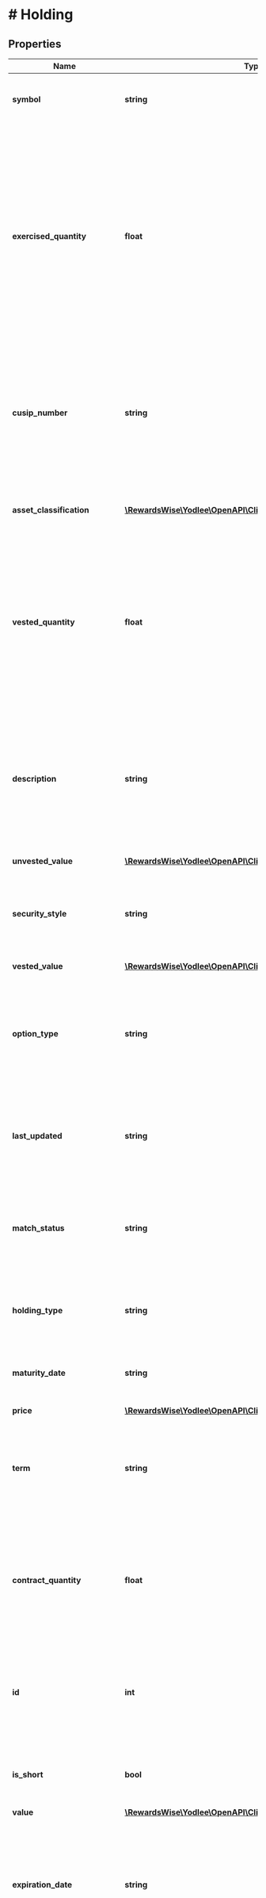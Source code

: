 # # Holding

## Properties

Name | Type | Description | Notes
------------ | ------------- | ------------- | -------------
**symbol** | **string** | The symbol of the security.&lt;br&gt;&lt;br&gt;&lt;b&gt;Applicable containers&lt;/b&gt;: investment&lt;br&gt; | [optional] [readonly]
**exercised_quantity** | **float** | The quantity of the employee stock options that are already exercised or bought by the employee.&lt;br&gt;&lt;b&gt;Note&lt;/b&gt;: Once the employee stock options is exercised, they are either converted to cash value or equity positions depending on the FI. The exercised quantity field is only applicable to employee stock options.&lt;br&gt;&lt;br&gt;&lt;b&gt;Applicable containers&lt;/b&gt;: investment&lt;br&gt; | [optional] [readonly]
**cusip_number** | **string** | The CUSIP (Committee on Uniform Securities Identification Procedures) identifies most the financial instruments in the United States and Canada.&lt;br&gt;&lt;br&gt;&lt;b&gt;Applicable containers&lt;/b&gt;: investment&lt;br&gt; | [optional] [readonly]
**asset_classification** | [**\RewardsWise\Yodlee\OpenAPI\Client\Model\AssetClassification[]**](AssetClassification.md) | Asset classification applied to the holding. &lt;br&gt;&lt;br&gt;&lt;b&gt;Applicable containers&lt;/b&gt;: investment&lt;br&gt; | [optional] [readonly]
**vested_quantity** | **float** | The quantity of units or shares that are already vested on a vest date.&lt;br&gt;&lt;b&gt;Note&lt;/b&gt;: The vested quantity field is only applicable to employee stock options, restricted stock units/awards, performance units, etc.&lt;br&gt;&lt;br&gt;&lt;b&gt;Applicable containers&lt;/b&gt;: investment&lt;br&gt; | [optional] [readonly]
**description** | **string** | The description (name) for the holding (E.g., Cisco Systems)&lt;br&gt;For insurance container, the field is only applicable for insurance annuity and variable life insurance types. &lt;br&gt;&lt;br&gt;&lt;b&gt;Applicable containers&lt;/b&gt;: investment, insurance&lt;br&gt; | [optional] [readonly]
**unvested_value** | [**\RewardsWise\Yodlee\OpenAPI\Client\Model\Money**](Money.md) |  | [optional]
**security_style** | **string** | Indicates the security style of holding identified through the security service.&lt;br&gt;&lt;br&gt;&lt;b&gt;Applicable containers&lt;/b&gt;: investment, insurance&lt;br&gt; | [optional] [readonly]
**vested_value** | [**\RewardsWise\Yodlee\OpenAPI\Client\Model\Money**](Money.md) |  | [optional]
**option_type** | **string** | The type of the option position (i.e., put or call).&lt;br&gt;&lt;b&gt;Note&lt;/b&gt;: The option type field is only applicable to options.&lt;br&gt;&lt;br&gt;&lt;b&gt;Applicable containers&lt;/b&gt;: investment&lt;br&gt;&lt;b&gt;Applicable Values&lt;/b&gt;&lt;br&gt; | [optional] [readonly]
**last_updated** | **string** | The date when the information was last updated in the system.&lt;br&gt;&lt;br&gt;&lt;b&gt;Applicable containers&lt;/b&gt;: investment, insurance&lt;br&gt; | [optional] [readonly]
**match_status** | **string** | Indicates the security match status id of the investment option identified during security normalization.&lt;br&gt;&lt;br&gt;&lt;b&gt;Applicable containers&lt;/b&gt;: investment&lt;br&gt; | [optional] [readonly]
**holding_type** | **string** | Type of holding&lt;br&gt;&lt;br&gt;&lt;b&gt;Applicable containers&lt;/b&gt;: investment, insurance&lt;br&gt; | [optional] [readonly]
**maturity_date** | **string** | The stated maturity date of a bond or CD.&lt;br&gt;&lt;br&gt;&lt;b&gt;Applicable containers&lt;/b&gt;: investment&lt;br&gt; | [optional] [readonly]
**price** | [**\RewardsWise\Yodlee\OpenAPI\Client\Model\Money**](Money.md) |  | [optional]
**term** | **string** | The fixed duration for which the bond or CD is issued.&lt;br&gt;&lt;b&gt;Note&lt;/b&gt;: The term field is only applicable to CD.&lt;br&gt;&lt;br&gt;&lt;b&gt;Applicable containers&lt;/b&gt;: investment&lt;br&gt; | [optional] [readonly]
**contract_quantity** | **float** | The quantity of tradeable units in a contract.&lt;br&gt;&lt;b&gt;Note&lt;/b&gt;: The contract quantity field is only applicable to commodity and currency.&lt;br&gt;&lt;br&gt;&lt;b&gt;Applicable containers&lt;/b&gt;: investment&lt;br&gt; | [optional] [readonly]
**id** | **int** | Unique identifier for the security added in the system. This is the primary key of the holding resource.&lt;br&gt;&lt;br&gt;&lt;b&gt;Applicable containers&lt;/b&gt;: investment, insurance&lt;br&gt; | [optional] [readonly]
**is_short** | **bool** | Indicates that the holding is a short trading.&lt;br&gt;&lt;br&gt;&lt;b&gt;Applicable containers&lt;/b&gt;: investment&lt;br&gt; | [optional] [readonly]
**value** | [**\RewardsWise\Yodlee\OpenAPI\Client\Model\Money**](Money.md) |  | [optional]
**expiration_date** | **string** | The date on which an option, right or warrant expires.&lt;br&gt;&lt;b&gt;Note&lt;/b&gt;: The expiration date field is only applicable to options and employee stock options.&lt;br&gt;&lt;br&gt;&lt;b&gt;Applicable containers&lt;/b&gt;: investment&lt;br&gt; | [optional] [readonly]
**interest_rate** | **float** | The interest rate on a CD.&lt;br&gt;&lt;b&gt;Note&lt;/b&gt;: The interest rate field is only applicable to CD.&lt;br&gt;&lt;br&gt;&lt;b&gt;Applicable containers&lt;/b&gt;: investment&lt;br&gt; | [optional] [readonly]
**quantity** | **float** | The quantity held for the holding.&lt;br&gt;&lt;b&gt;Note&lt;/b&gt;: Only for bonds the quantity field indicates the normalized quantity and not the quantity aggregated from the site. The quantity field is only applicable to restricted stock units/awards, performance units, currency, and commodity.&lt;br&gt;For insurance container, the field is only applicable for insurance annuity and variable life insurance types.&lt;br&gt;&lt;br&gt;&lt;b&gt;Applicable containers&lt;/b&gt;: investment, insurance&lt;br&gt; | [optional] [readonly]
**is_manual** | **bool** | Indicates if a holding is aggregated from a site or it is a manual holding i.e. holding information manually provided by the user. | [optional] [readonly]
**accrued_interest** | [**\RewardsWise\Yodlee\OpenAPI\Client\Model\Money**](Money.md) |  | [optional]
**grant_date** | **string** | The date on which equity awards like ESOP, RSU, etc., are issued or granted.&lt;br&gt;&lt;b&gt;Note&lt;/b&gt;: The grant date field is only applicable to employee stock options, restricted stock units/awards, performance units, etc.&lt;br&gt;&lt;br&gt;&lt;b&gt;Applicable containers&lt;/b&gt;: investment&lt;br&gt; | [optional] [readonly]
**sedol** | **string** | The SEDOL (Stock Exchange Daily Official List) is a set of security identifiers used in the United Kingdom and Ireland for clearing purposes.&lt;br&gt;&lt;b&gt;Note&lt;/b&gt;: The SEDOL field is only applicable to the trade related transactions&lt;br&gt;&lt;br&gt;&lt;b&gt;Applicable containers&lt;/b&gt;: investment&lt;br&gt; | [optional] [readonly]
**vested_shares_exercisable** | **float** | The number of vested shares that can be exercised by the employee. It is usually equal to the vested quantity.&lt;br&gt;&lt;b&gt;Note&lt;/b&gt;: The vested shares exercisable field is only applicable to employee stock options, restricted stock units/awards, performance units, etc.&lt;br&gt;&lt;br&gt;&lt;b&gt;Applicable containers&lt;/b&gt;: investment&lt;br&gt; | [optional] [readonly]
**spread** | [**\RewardsWise\Yodlee\OpenAPI\Client\Model\Money**](Money.md) |  | [optional]
**account_id** | **int** | Unique identifier of the account to which the security is linked.&lt;br&gt;&lt;br&gt;&lt;b&gt;Applicable containers&lt;/b&gt;: investment, insurance&lt;br&gt; | [optional] [readonly]
**enriched_description** | **string** | The enrichedDescription is the security description of the normalized holding&lt;br&gt;&lt;br&gt;&lt;b&gt;Applicable containers&lt;/b&gt;: investment, insurance&lt;br&gt; | [optional] [readonly]
**coupon_rate** | **float** | The stated interest rate for a bond.&lt;br&gt;&lt;br&gt;&lt;b&gt;Applicable containers&lt;/b&gt;: investment&lt;br&gt; | [optional] [readonly]
**created_date** | **string** | The date on which the holding is created in the Yodlee system.&lt;br&gt;&lt;br&gt;&lt;b&gt;Applicable containers&lt;/b&gt;: investment, insurance&lt;br&gt; | [optional] [readonly]
**accrued_income** | [**\RewardsWise\Yodlee\OpenAPI\Client\Model\Money**](Money.md) |  | [optional]
**security_type** | **string** | Indicates the security type of holding identified through the security service.&lt;br&gt;&lt;br&gt;&lt;b&gt;Applicable containers&lt;/b&gt;: investment, insurance&lt;br&gt; | [optional] [readonly]
**provider_account_id** | **int** | Unique identifier for the user&#39;s association with the provider.&lt;br&gt;&lt;br&gt;&lt;b&gt;Applicable containers&lt;/b&gt;: investment, insurance&lt;br&gt; | [optional] [readonly]
**unvested_quantity** | **float** | Indicates the number of unvested quantity or units.&lt;br&gt;&lt;b&gt;Note&lt;/b&gt;: The unvested quantity field is only applicable to employee stock options, restricted stock units/awards, performance units, etc.&lt;br&gt;&lt;br&gt;&lt;b&gt;Applicable containers&lt;/b&gt;: investment&lt;br&gt; | [optional] [readonly]
**cost_basis** | [**\RewardsWise\Yodlee\OpenAPI\Client\Model\Money**](Money.md) |  | [optional]
**vesting_date** | **string** | The date on which a RSU, RSA, or an employee stock options become vested.&lt;br&gt;&lt;b&gt;Note&lt;/b&gt;: The vesting date field is only applicable to employee stock options, restricted stock units/awards, performance units, etc.&lt;br&gt;&lt;br&gt;&lt;b&gt;Applicable containers&lt;/b&gt;: investment&lt;br&gt; | [optional] [readonly]
**isin** | **string** | The ISIN (International Securities Identification Number) is used worldwide to identify specific securities. It is equivalent to CUSIP for international markets.&lt;br&gt;&lt;br&gt;&lt;b&gt;Note&lt;/b&gt;: The ISIN field is only applicable to the trade related transactions&lt;br&gt;&lt;br&gt;&lt;b&gt;Applicable containers&lt;/b&gt;: investment&lt;br&gt; | [optional] [readonly]
**strike_price** | [**\RewardsWise\Yodlee\OpenAPI\Client\Model\Money**](Money.md) |  | [optional]

[[Back to Model list]](../../README.md#models) [[Back to API list]](../../README.md#endpoints) [[Back to README]](../../README.md)
